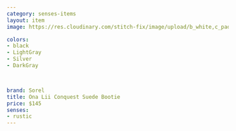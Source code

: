 ```yaml
---
category: senses-items
layout: item
image: https://res.cloudinary.com/stitch-fix/image/upload/b_white,c_pad,dpr_1.0,f_auto,h_150,q_auto,w_150/v1666737336/gpkmbqsrl7qmsgsye9nm.jpg

colors: 
- black
- LightGray
- Silver
- DarkGray



brand: Sorel
title: Ona Lii Conquest Suede Bootie
price: $145
senses:
- rustic
---
```







